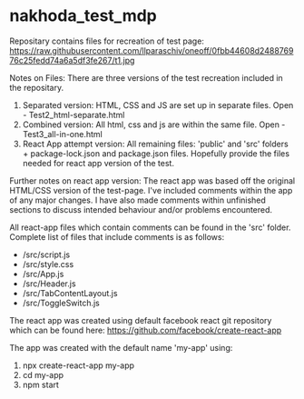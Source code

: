 # nakhoda_test_mdp
Repositary contains files for recreation of test page: https://raw.githubusercontent.com/llparaschiv/oneoff/0fbb44608d248876976c25fedd74a6a5df3fe267/t1.jpg

Notes on Files:
There are three versions of the test recreation included in the repositary.

1.  Separated version: HTML, CSS and JS are set up in separate files. Open - Test2_html-separate.html
2.  Combined version: All html, css and js are within the same file. Open - Test3_all-in-one.html
3.  React App attempt version: All remaining files: 'public' and 'src' folders + package-lock.json and package.json files. Hopefully provide the files needed for react app version of the test.

Further notes on react app version: The react app was based off the original HTML/CSS version of the test-page. I've included comments within the app of any major changes. I have also made comments within unfinished sections to discuss intended behaviour and/or problems encountered.

All react-app files which contain comments can be found in the 'src' folder. Complete list of files that include comments is as follows:

*  /src/script.js
*  /src/style.css
*  /src/App.js
*  /src/Header.js
*  /src/TabContentLayout.js
*  /src/ToggleSwitch.js

The react app was created using default facebook react git repository which can be found here:
https://github.com/facebook/create-react-app

The app was created with the default name 'my-app' using:
1. npx create-react-app my-app
2. cd my-app
3. npm start

